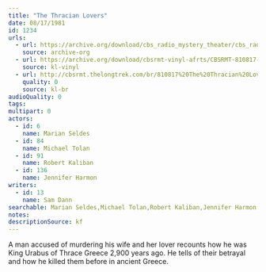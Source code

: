 ```yaml
---
title: "The Thracian Lovers"
date: 08/17/1981
id: 1234
urls: 
  - url: https://archive.org/download/cbs_radio_mystery_theater/cbs_radio_mystery_theater-1201-1250.zip/cbs_radio_mystery_theater-1201-1250%2Fcbsrmt_1234_the_thracian_lovers.mp3
    source: archive-org
  - url: https://archive.org/download/cbsrmt-vinyl-afrts/CBSRMT-810817-1234-The-Thracian-Lovers_afrts.mp3
    source: kl-vinyl
  - url: http://cbsrmt.thelongtrek.com/br/810817%20The%20Thracian%20Lovers%20-%20WBBM.mp3
    quality: 0
    source: kl-br
audioQuality: 0
tags: 
multipart: 0
actors:  
  - id: 6
    name: Marian Seldes  
  - id: 84
    name: Michael Tolan  
  - id: 91
    name: Robert Kaliban  
  - id: 136
    name: Jennifer Harmon
writers:  
  - id: 13
    name: Sam Dann
searchable: Marian Seldes,Michael Tolan,Robert Kaliban,Jennifer Harmon Sam Dann
notes: 
descriptionSource: kf
---
```

A man accused of murdering his wife and her lover recounts how he was King Urabus of Thrace Greece 2,900 years ago. He tells of their betrayal and how he killed them before in ancient Greece.